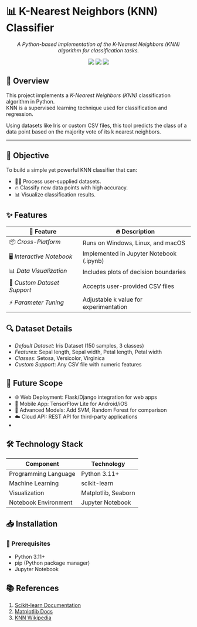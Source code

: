# 📊 K-Nearest Neighbors (KNN) Classifier


<p align="center"><i>A Python-based implementation of the K-Nearest Neighbors (KNN) algorithm for classification tasks.</i></p>

<p align="center">
  <a href="#"><img src="https://img.shields.io/badge/Python-3.11+-blue?logo=python"></a>
  <a href="#"><img src="https://img.shields.io/badge/License-MIT-green.svg"></a>
  <a href="#"><img src="https://img.shields.io/github/stars/yourusername/knn-classifier?style=social"></a>
</p>

## 📖 Overview

This project implements a *K-Nearest Neighbors (KNN)* classification algorithm in Python.  
KNN is a supervised learning technique used for classification and regression.  

Using datasets like Iris or custom CSV files, this tool predicts the class of a data point based on the majority vote of its k nearest neighbors.

---

## 🎯 Objective

To build a simple yet powerful KNN classifier that can:

- 🏃‍♂️ Process user-supplied datasets.
- 🔥 Classify new data points with high accuracy.
- 📊 Visualize classification results.

## ✨ Features

| 🚀 Feature                 | 🔥 Description                               |
|----------------------------|-----------------------------------------------|
| 📦 *Cross-Platform*      | Runs on Windows, Linux, and macOS            |
| 🖥️ *Interactive Notebook*| Implemented in Jupyter Notebook (.ipynb)      |
| 📊 *Data Visualization*  | Includes plots of decision boundaries         |
| 📁 *Custom Dataset Support*| Accepts user-provided CSV files             |
| ⚡ *Parameter Tuning*     | Adjustable k value for experimentation     |

## 🔍 Dataset Details

- *Default Dataset*: Iris Dataset (150 samples, 3 classes)
- *Features*: Sepal length, Sepal width, Petal length, Petal width
- *Classes*: Setosa, Versicolor, Virginica
- *Custom Support*: Any CSV file with numeric features

## 🔮 Future Scope

- 🌐 Web Deployment: Flask/Django integration for web apps
- 📱 Mobile App: TensorFlow Lite for Android/iOS
- 🧠 Advanced Models: Add SVM, Random Forest for comparison
- ☁️ Cloud API: REST API for third-party applications
- 
## 🛠️ Technology Stack

| Component             | Technology               |
|-----------------------|---------------------------|
| Programming Language  | Python 3.11+              |
| Machine Learning      | scikit-learn              |
| Visualization         | Matplotlib, Seaborn       |
| Notebook Environment  | Jupyter Notebook          |

## 📥 Installation

### 🐍 Prerequisites

- Python 3.11+
- pip (Python package manager)
- Jupyter Notebook

## 📚 References

1. [Scikit-learn Documentation](https://scikit-learn.org/stable/)
2. [Matplotlib Docs](https://matplotlib.org/)
3. [KNN Wikipedia](https://en.wikipedia.org/wiki/K-nearest_neighbors_algorithm)
